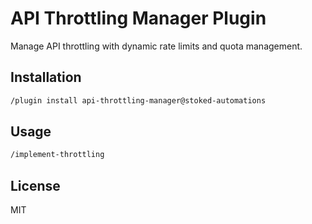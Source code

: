 # API Throttling Manager Plugin

Manage API throttling with dynamic rate limits and quota management.

## Installation

```bash
/plugin install api-throttling-manager@stoked-automations
```

## Usage

```bash
/implement-throttling
```

## License

MIT
